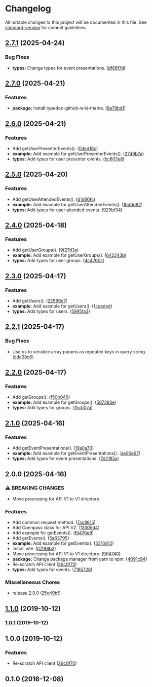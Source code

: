 # Changelog

All notable changes to this project will be documented in this file. See [standard-version](https://github.com/conventional-changelog/standard-version) for commit guidelines.

## [2.7.1](https://github.com/ryohidaka/node-connpass/compare/v2.7.0...v2.7.1) (2025-04-24)


### Bug Fixes

* **types:** Change types for event presentations. ([df68f7d](https://github.com/ryohidaka/node-connpass/commit/df68f7d1ae3cdeb48c30978393cbbf45ada68f0f))

## [2.7.0](https://github.com/ryohidaka/node-connpass/compare/v2.6.0...v2.7.0) (2025-04-21)


### Features

* **package:** Install typedoc-github-wiki-theme. ([8e79bd1](https://github.com/ryohidaka/node-connpass/commit/8e79bd13c8a8a5b2692e604c8f5e9bb8303dce6c))

## [2.6.0](https://github.com/ryohidaka/node-connpass/compare/v2.5.0...v2.6.0) (2025-04-21)


### Features

* Add getUserPresenterEvents(). ([0ded16c](https://github.com/ryohidaka/node-connpass/commit/0ded16c5139abd225c2839d114fb2c711c611484))
* **example:** Add example for getUserPresenterEvents(). ([27d9b7a](https://github.com/ryohidaka/node-connpass/commit/27d9b7a0c6750caaf9fe3cdb31b23bf4e6eccd3e))
* **types:** Add types for user presenter events. ([bc603e8](https://github.com/ryohidaka/node-connpass/commit/bc603e877274f3d55f2d6b7b3a8c2203ef3705d7))

## [2.5.0](https://github.com/ryohidaka/node-connpass/compare/v2.4.0...v2.5.0) (2025-04-20)


### Features

* Add getUserAttendedEvents(). ([d1d80fc](https://github.com/ryohidaka/node-connpass/commit/d1d80fcd0977f48583845bae4e7949ca9d1cf528))
* **example:** Add example for getUserAttendedEvents(). ([1bddd82](https://github.com/ryohidaka/node-connpass/commit/1bddd82f86c65ba398073f633d73b93bf218969d))
* **types:** Add types for user attended events. ([929bf34](https://github.com/ryohidaka/node-connpass/commit/929bf34056508e30d2e5c2243bf7ca230c407214))

## [2.4.0](https://github.com/ryohidaka/node-connpass/compare/v2.3.0...v2.4.0) (2025-04-18)


### Features

* Add getUserGroups(). ([9f27d3e](https://github.com/ryohidaka/node-connpass/commit/9f27d3eaa33a547b277e054b496a24ef3c863f54))
* **example:** Add example for getUserGroups(). ([642243b](https://github.com/ryohidaka/node-connpass/commit/642243be533646c7f46148d72a5d08c7d7aecb09))
* **types:** Add types for user groups. ([4c4760c](https://github.com/ryohidaka/node-connpass/commit/4c4760c98d27f38e036024c8f133b78d9cacab20))

## [2.3.0](https://github.com/ryohidaka/node-connpass/compare/v2.2.1...v2.3.0) (2025-04-17)


### Features

* Add getUsers(). ([22599d7](https://github.com/ryohidaka/node-connpass/commit/22599d748819664b987dd7bbbf24fc726bc0b556))
* **example:** Add example for getUsers(). ([1ceaded](https://github.com/ryohidaka/node-connpass/commit/1ceaded875f12d60a84886b8d4c8a05e26cb9e08))
* **types:** Add types for users. ([5995fa3](https://github.com/ryohidaka/node-connpass/commit/5995fa31848d7fb662902e3f9ca175b0a46c3526))

## [2.2.1](https://github.com/ryohidaka/node-connpass/compare/v2.2.0...v2.2.1) (2025-04-17)


### Bug Fixes

* Use qs to serialize array params as repeated keys in query string. ([cda38c6](https://github.com/ryohidaka/node-connpass/commit/cda38c67c231a08975669a94b6e6cf16216edd05))

## [2.2.0](https://github.com/ryohidaka/node-connpass/compare/v2.1.0...v2.2.0) (2025-04-17)


### Features

* Add getGroups(). ([f50b049](https://github.com/ryohidaka/node-connpass/commit/f50b049d72b4a8653c1525774476b0d8caf3a93a))
* **example:** Add example for getGroups(). ([507280e](https://github.com/ryohidaka/node-connpass/commit/507280e1e6d873d0369d63dd66c13b68c7fe1967))
* **types:** Add types for groups. ([f5c007a](https://github.com/ryohidaka/node-connpass/commit/f5c007ab8954f7845d14a52e43e1b2a4770cc60a))

## [2.1.0](https://github.com/ryohidaka/node-connpass/compare/v2.0.0...v2.1.0) (2025-04-16)


### Features

* Add getEventPresentations(). ([19a0a70](https://github.com/ryohidaka/node-connpass/commit/19a0a70e9a537a45c40539de8930657efd11d081))
* **example:** Add example for getEventPresentations(). ([ae95e67](https://github.com/ryohidaka/node-connpass/commit/ae95e67da1c14c8f86461bc262a3589625abbe70))
* **types:** Add types for event presentations. ([7d2185a](https://github.com/ryohidaka/node-connpass/commit/7d2185a79b9989fe86c967886ecc4d560b9638ba))

## 2.0.0 (2025-04-16)


### ⚠ BREAKING CHANGES

* Move processing for API V1 to V1 directory.

### Features

* Add common request method. ([7ac9815](https://github.com/ryohidaka/node-connpass/commit/7ac981507ac5f9588c52ec2278cf2a26164e0364))
* Add Connpass class for API V2. ([13305d4](https://github.com/ryohidaka/node-connpass/commit/13305d44b64e315bb6aea08ad7fa8793673bccac))
* Add example for getEvents(). ([f0470e9](https://github.com/ryohidaka/node-connpass/commit/f0470e9de1a9b9ccfb32557e0e1d79458c3b1328))
* Add getEvents(). ([5a63795](https://github.com/ryohidaka/node-connpass/commit/5a637950758ad123d6f61dd0cb361ffab2c0e528))
* **example:** Add example for getEvents(). ([3316812](https://github.com/ryohidaka/node-connpass/commit/33168123f31a1a46fad327ee7383d04f3c655937))
* Install vite. ([07f98b2](https://github.com/ryohidaka/node-connpass/commit/07f98b2b3dfdbaa0618c12ae01dece96e50f729d))
* Move processing for API V1 to V1 directory. ([9ff4740](https://github.com/ryohidaka/node-connpass/commit/9ff4740e1434a8526bd3308dd5a0b29162cb9315))
* **package:** Change package manager from yarn to npm. ([4091c94](https://github.com/ryohidaka/node-connpass/commit/4091c94f9cfcd1581d7f755c89c8ad907c1ad018))
* Re-scratch API client ([29c0f70](https://github.com/ryohidaka/node-connpass/commit/29c0f70795b0d030012baa40dd3aa34145d5f509))
* **types:** Add types for events. ([7185728](https://github.com/ryohidaka/node-connpass/commit/7185728879e49e947367423c569b987dd9d22c31))


### Miscellaneous Chores

* release 2.0.0 ([25c49bf](https://github.com/ryohidaka/node-connpass/commit/25c49bfe6df898db76026e3e5e4ed8112bfe4f31))

## [1.1.0](https://github.com/potato4d/node-connpass/compare/v1.0.1...v1.1.0) (2019-10-12)

### [1.0.1](https://github.com/potato4d/node-connpass/compare/v1.0.0...v1.0.1) (2019-10-12)

## 1.0.0 (2019-10-12)


### Features

* Re-scratch API client ([29c0f70](https://github.com/potato4d/node-connpass/commit/29c0f70795b0d030012baa40dd3aa34145d5f509))

## 0.1.0 (2016-12-08)
